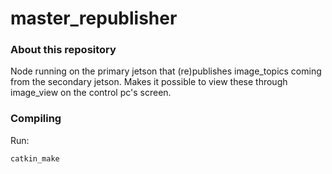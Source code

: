 # master_republisher

### About this repository

Node running on the primary jetson that (re)publishes image_topics coming from the secondary jetson. Makes it possible to view these through image_view on the control pc's screen.


### Compiling

Run:

```
catkin_make
